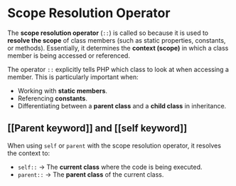 # **Scope Resolution Operator**

The **scope resolution operator** (`::`) is called so because it is used to **resolve the scope** of class members (such as static properties, constants, or methods). Essentially, it determines the **context (scope)** in which a class member is being accessed or referenced.

The operator `::` explicitly tells PHP which class to look at when accessing a member. This is particularly important when:

- Working with **static members**.
- Referencing **constants**.
- Differentiating between a **parent class** and a **child class** in inheritance.

## **[[Parent keyword]] and [[self keyword]]**

When using `self` or `parent` with the scope resolution operator, it resolves the context to:

- `self::` → The **current class** where the code is being executed.
- `parent::` → The **parent class** of the current class.